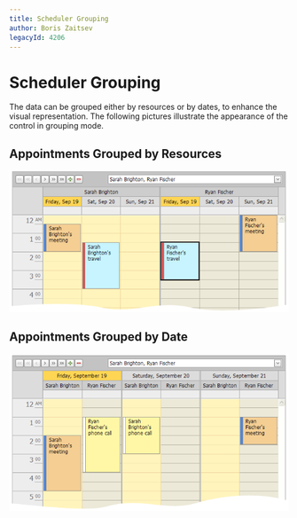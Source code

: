 ```yaml
---
title: Scheduler Grouping
author: Boris Zaitsev
legacyId: 4206
---
```

# Scheduler Grouping
The data can be grouped either by resources or by dates, to enhance the visual representation. The following pictures illustrate the appearance of the control in grouping mode.

## Appointments Grouped by Resources
![GroupByResource](../../../images/img8298.png)

## Appointments Grouped by Date
![GroupByDates](../../../images/img8301.png)